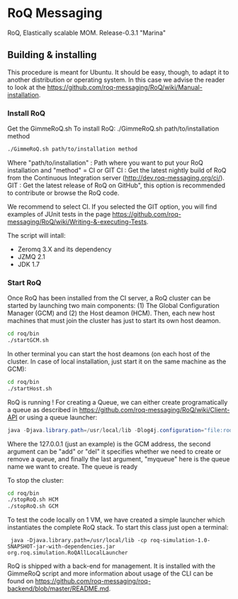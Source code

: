 RoQ Messaging
=============

RoQ, Elastically scalable MOM.
Release-0.3.1 "Marina"

Building & installing
---------------------

This procedure is meant for Ubuntu. It should be easy, though, to adapt it to another distribution or operating system. In this case we advise the reader to look at the https://github.com/roq-messaging/RoQ/wiki/Manual-installation.

### Install RoQ
Get the GimmeRoQ.sh
To install RoQ: ./GimmeRoQ.sh path/to/installation method

```sh
./GimmeRoQ.sh path/to/installation method
```

Where "path/to/installation" : Path where you want to put your RoQ installation and "method" = CI or GIT
CI : Get the latest nightly build of RoQ from the Continuous Integration server (http://dev.roq-messaging.org/ci/).
GIT : Get the latest release of RoQ on GitHub", this option is recommended to contribute or browse the RoQ code.

We recommend to select CI. If you selected the GIT option, you will find examples of JUnit tests in the page https://github.com/roq-messaging/RoQ/wiki/Writing-&-executing-Tests.

The script will intall:
* Zeromq 3.X and its dependency
* JZMQ 2.1
* JDK 1.7

### Start RoQ
Once RoQ has been installed from the CI server, a RoQ cluster can be started by launching two main components: (1) The Global Configuration Manager (GCM) and (2) the Host deamon (HCM). Then, each new host machines that must join the cluster has just to start its own host deamon.

```sh
cd roq/bin
./startGCM.sh
```

In other terminal you can start the host deamons (on each host of the cluster. In case of local installation, just start it on the same machine as the GCM):
```sh
cd roq/bin
./startHost.sh
```

RoQ is running ! For creating a Queue, we can either create programatically a queue as described in https://github.com/roq-messaging/RoQ/wiki/Client-API or using a queue launcher:

```java
java -Djava.library.path=/usr/local/lib -Dlog4j.configuration="file:roq/config/log4j.properties" -cp roq/lib/roq-management-1.0-SNAPSHOT-jar-with-dependencies.jar org.roqmessaging.management.launcher.QueueManagementLauncher 127.0.0.1 add myqueue
```

Where the 127.0.0.1 (just an example) is the GCM address, the second argument can be "add" or "del" it specifies whether we need to create or remove a queue, and finally the last argument, "myqueue" here is the queue name we want to create. The queue is ready

To stop the cluster:
```sh
cd roq/bin
./stopRoQ.sh HCM
./stopRoQ.sh GCM
```

To test the code locally on 1 VM, we have created a simple launcher which instantiates the complete RoQ stack. To start this class just open a terminal:

```
 java -Djava.library.path=/usr/local/lib -cp roq-simulation-1.0-SNAPSHOT-jar-with-dependencies.jar org.roq.simulation.RoQAllLocalLauncher 
```

RoQ is shipped with a back-end for management. It is installed with the GimmeRoQ script and more information about usage of the CLI can be found on https://github.com/roq-messaging/roq-backend/blob/master/README.md.




